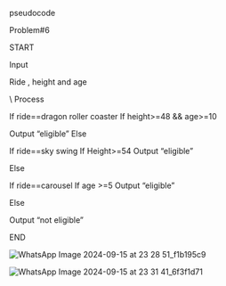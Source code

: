 pseudocode

Problem#6

START 

Input

Ride , height and age 

 \\ Process 
 
If ride==dragon roller coaster 
If height>=48 && age>=10

Output “eligible”
Else 

If ride==sky swing 
If Height>=54
Output “eligible”

Else

If ride==carousel
If age >=5
Output “eligible”

Else 

Output “not eligible”

END 

![WhatsApp Image 2024-09-15 at 23 28 51_f1b195c9](https://github.com/user-attachments/assets/45b9e566-3698-4a55-a864-73cd27dd23d8)

![WhatsApp Image 2024-09-15 at 23 31 41_6f3f1d71](https://github.com/user-attachments/assets/9c3aba52-e136-4bfd-8a9c-4de88e395167)


